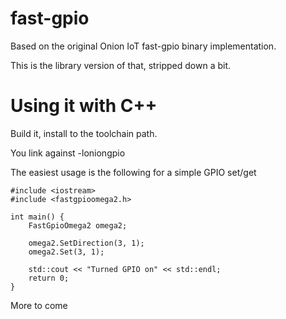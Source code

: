 # fast-gpio
Based on the original Onion IoT fast-gpio binary implementation.

This is the library version of that, stripped down a bit.

# Using it with C++
Build it, install to the toolchain path.

You link against -loniongpio

The easiest usage is the following for a simple GPIO set/get

```
#include <iostream>
#include <fastgpioomega2.h>

int main() {
	FastGpioOmega2 omega2;

	omega2.SetDirection(3, 1);
	omega2.Set(3, 1);

	std::cout << "Turned GPIO on" << std::endl;
	return 0;
}
```

More to come
